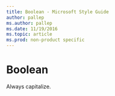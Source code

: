 ```yaml
---
title: Boolean - Microsoft Style Guide
author: pallep
ms.author: pallep
ms.date: 11/19/2016
ms.topic: article
ms.prod: non-product specific
---
```


# Boolean

Always capitalize.
